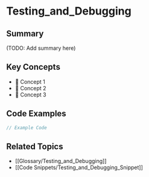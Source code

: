 # Testing_and_Debugging

## Summary
(TODO: Add summary here)

## Key Concepts
- 🔹 Concept 1
- 🔹 Concept 2
- 🔹 Concept 3

## Code Examples
```jsx
// Example Code
```

## Related Topics
- [[Glossary/Testing_and_Debugging]]
- [[Code Snippets/Testing_and_Debugging_Snippet]]
